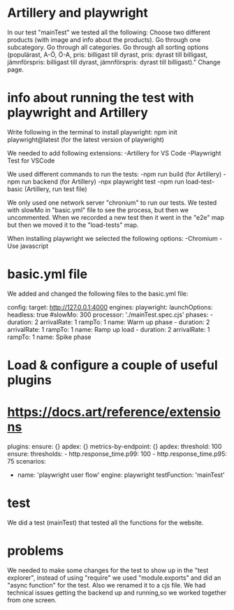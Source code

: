 # Artillery and playwright
In our test "mainTest" we tested all the following:
Choose two different products (with image and info about the products).
Go through one subcategory.
Go through all categories.
Go through all sorting options (populärast, A-Ö, Ö-A, pris: billigast till dyrast, pris: dyrast till billigast, jämnförspris: billigast till dyrast, jämnförspris: dyrast till billigast)."
Change page.

# info about running the test with playwright and Artillery
Write following in the terminal to install playwright:
npm init playwright@latest (for the latest version of playwright)

We needed to add following extensions:
-Artillery for VS Code
-Playwright Test for VSCode

We used different commands to run the tests:
-npm run build (for Artillery)
-npm run backend (for Artillery)
-npx playwright test
-npm run load-test-basic (Artillery, run test file)

We only used one network server "chronium" to run our tests.
We tested with slowMo in "basic.yml" file to see the process, but then we uncommented.
When we recorded a new test then it went in the "e2e" map but then we moved it to the "load-tests" map. 

When installing playwright we selected the following options:
-Chromium
-Use javascript


# basic.yml file
We added and changed the following files to the basic.yml file:

config:
  target: http://127.0.0.1:4000
  engines:
    playwright:
      launchOptions:
        headless: true
        #slowMo: 300
  processor: './mainTest.spec.cjs'
  phases:
    - duration: 2
      arrivalRate: 1
      rampTo: 1
      name: Warm up phase
    - duration: 2
      arrivalRate: 1
      rampTo: 1
      name: Ramp up load
    - duration: 2
      arrivalRate: 1
      rampTo: 1
      name: Spike phase
  # Load & configure a couple of useful plugins
  # https://docs.art/reference/extensions
  plugins:
    ensure: {}
    apdex: {}
    metrics-by-endpoint: {}
  apdex:
    threshold: 100
  ensure:
    thresholds:
      - http.response_time.p99: 100
      - http.response_time.p95: 75
scenarios:
  - name: 'playwright user flow'
    engine: playwright
    testFunction: 'mainTest'

# test
We did a test (mainTest) that tested all the functions for the website. 

# problems
We needed to make some changes for the test to show up in the "test explorer", instead of using "require" we used "module.exports" and did an "async function" for the test. Also we renamed it to a cjs file. 
We had technical issues getting the backend up and running,so we worked together from one screen.




